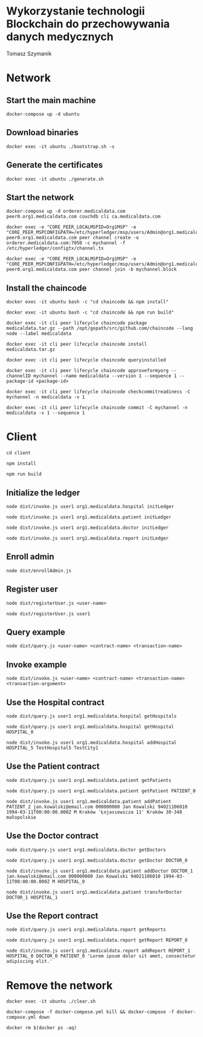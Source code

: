 # Wykorzystanie technologii Blockchain do przechowywania danych medycznych
Tomasz Szymanik

# Network

## Start the main machine
```shell
docker-compose up -d ubuntu
```

## Download binaries
```shell
docker exec -it ubuntu ./bootstrap.sh -s
```

## Generate the certificates
```shell
docker exec -it ubuntu ./generate.sh
```

## Start the network
```shell
docker-compose up -d orderer.medicaldata.com peer0.org1.medicaldata.com couchdb cli ca.medicaldata.com
```
```shell
docker exec -e "CORE_PEER_LOCALMSPID=Org1MSP" -e "CORE_PEER_MSPCONFIGPATH=/etc/hyperledger/msp/users/Admin@org1.medicaldata.com/msp" peer0.org1.medicaldata.com peer channel create -o orderer.medicaldata.com:7050 -c mychannel -f /etc/hyperledger/configtx/channel.tx
```
```shell
docker exec -e "CORE_PEER_LOCALMSPID=Org1MSP" -e "CORE_PEER_MSPCONFIGPATH=/etc/hyperledger/msp/users/Admin@org1.medicaldata.com/msp" peer0.org1.medicaldata.com peer channel join -b mychannel.block
```

## Install the chaincode
```shell
docker exec -it ubuntu bash -c "cd chaincode && npm install"
```
```shell
docker exec -it ubuntu bash -c "cd chaincode && npm run build"
```
```shell
docker exec -it cli peer lifecycle chaincode package medicaldata.tar.gz --path /opt/gopath/src/github.com/chaincode --lang node --label medicaldata
```
```shell
docker exec -it cli peer lifecycle chaincode install medicaldata.tar.gz
```
```shell
docker exec -it cli peer lifecycle chaincode queryinstalled
```
```shell
docker exec -it cli peer lifecycle chaincode approveformyorg --channelID mychannel --name medicaldata --version 1 --sequence 1 --package-id <package-id>
```
```shell
docker exec -it cli peer lifecycle chaincode checkcommitreadiness -C mychannel -n medicaldata -v 1
```
```shell
docker exec -it cli peer lifecycle chaincode commit -C mychannel -n medicaldata -v 1 --sequence 1
```

# Client
```shell
cd client
```
```shell
npm install
```
```shell
npm run build
```

## Initialize the ledger
```shell
node dist/invoke.js user1 org1.medicaldata.hospital initLedger
```
```shell
node dist/invoke.js user1 org1.medicaldata.patient initLedger
```
```shell
node dist/invoke.js user1 org1.medicaldata.doctor initLedger
```
```shell
node dist/invoke.js user1 org1.medicaldata.report initLedger
```

## Enroll admin
```shell
node dist/enrollAdmin.js
```

## Register user
```shell
node dist/registerUser.js <user-name>
```
```shell
node dist/registerUser.js user1
```

## Query example
```shell
node dist/query.js <user-name> <contract-name> <transaction-name>
```

## Invoke example
```shell
node dist/invoke.js <user-name> <contract-name> <transaction-name> <transaction-argument>
```

## Use the Hospital contract
```shell
node dist/query.js user1 org1.medicaldata.hospital getHospitals
```
```shell
node dist/query.js user1 org1.medicaldata.hospital getHospital HOSPITAL_0
```
```shell
node dist/invoke.js user1 org1.medicaldata.hospital addHospital HOSPITAL_5 TestHospital5 TestCity1
```

## Use the Patient contract
```shell
node dist/query.js user1 org1.medicaldata.patient getPatients
```
```shell
node dist/query.js user1 org1.medicaldata.patient getPatient PATIENT_0
```
```shell
node dist/invoke.js user1 org1.medicaldata.patient addPatient PATIENT_2 jan.kowalski@email.com 000000000 Jan Kowalski 94021106010 1994-03-11T00:00:00.000Z M Kraków 'Łojasiewicza 11' Kraków 30-348 małopolskie
```

## Use the Doctor contract
```shell
node dist/query.js user1 org1.medicaldata.doctor getDoctors
```
```shell
node dist/query.js user1 org1.medicaldata.doctor getDoctor DOCTOR_0
```
```shell
node dist/invoke.js user1 org1.medicaldata.patient addDoctor DOCTOR_1 jan.kowalski@email.com 000000000 Jan Kowalski 94021106010 1994-03-11T00:00:00.000Z M HOSPITAL_0
```
```shell
node dist/invoke.js user1 org1.medicaldata.patient transferDoctor DOCTOR_1 HOSPITAL_1
```

## Use the Report contract
```shell
node dist/query.js user1 org1.medicaldata.report getReports
```
```shell
node dist/query.js user1 org1.medicaldata.report getReport REPORT_0
```
```shell
node dist/invoke.js user1 org1.medicaldata.report addReport REPORT_1 HOSPITAL_0 DOCTOR_0 PATIENT_0 'Lorem ipsum dolor sit amet, consectetur adipiscing elit.'
```

# Remove the network
```shell
docker exec -it ubuntu ./clear.sh
```
```shell
docker-compose -f docker-compose.yml kill && docker-compose -f docker-compose.yml down
```
```shell
docker rm $(docker ps -aq)
```
